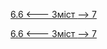 [6.6 <--- ](6_6.md) [   Зміст   ](README.md) [--> 7](7.md)



[6.6 <--- ](6_6.md) [   Зміст   ](README.md) [--> 7](7.md)